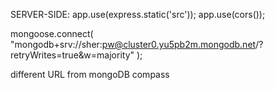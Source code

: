 SERVER-SIDE: 
app.use(express.static('src'));
app.use(cors()); 

mongoose.connect(
  "mongodb+srv://sher:pw@cluster0.yu5pb2m.mongodb.net/?retryWrites=true&w=majority"
);

different URL from mongoDB compass 
